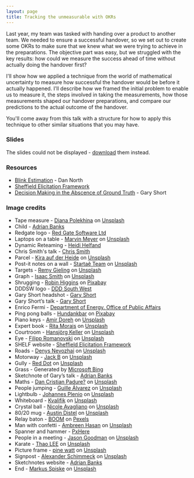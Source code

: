 ```yaml
---
layout: page
title: Tracking the unmeasurable with OKRs
---
```


Last year, my team was tasked with handing over a product to another team. We needed to ensure a successful handover, so we set out to create some OKRs to make sure that we knew what we were trying to achieve in the preparations. The objective part was easy, but we struggled with the key results: how could we measure the success ahead of time without actually doing the handover first?

I'll show how we applied a technique from the world of mathematical uncertainty to measure how successful the handover would be before it actually happened. I'll describe how we framed the initial problem to enable us to measure it, the steps involved in taking the measurements, how those measurements shaped our handover preparations, and compare our predictions to the actual outcome of the handover.

You'll come away from this talk with a structure for how to apply this technique to other similar situations that you may have.


### Slides

<object data="slides.pdf" type="application/pdf" width="100%" height="640px">
  <p>The slides could not be displayed - <a href="slides.pdf">download</a> them instead.</p>
</object>


### Resources

- [Blink Estimation](https://dannorth.net/blink-estimation/) - Dan North
- [Sheffield Elicitation Framework](https://shelf.sites.sheffield.ac.uk)
- [Decision Making in the Abscence of Ground Truth](https://www.youtube.com/watch?v=qIdr8o37NTo) - Gary Short


### Image credits

- Tape measure - [Diana Polekhina](https://unsplash.com/@diana_pole) on [Unsplash](https://unsplash.com/photos/Xg-ut7qtJiM)
- Child - [Adrian Banks](https://blog.adrianbanks.co.uk)
- Redgate logo - [Red Gate Software Ltd](https://www.red-gate.com)
- Laptops on a table - [Marvin Meyer](https://unsplash.com/@marvelous) on [Unsplash](https://unsplash.com/photos/SYTO3xs06fU)
- Dynamic Reteaming - [Heidi Helfand](https://www.heidihelfand.com/dynamic-reteaming/)
- Chris Smith's talk - [Chris Smith](https://twitter.com/cj_smithy)
- Parcel - [Kira auf der Heide](https://unsplash.com/@kadh) on [Unsplash](https://unsplash.com/photos/IPx7J1n_xUc)
- Post-it notes on a wall - [Startaê Team](https://unsplash.com/@startaeteam) on [Unsplash](https://unsplash.com/photos/8RX3W79_UTE)
- Targets - [Remy Gieling](https://unsplash.com/@gieling) on [Unsplash](https://unsplash.com/photos/dGenPQQVcQs)
- Graph - [Isaac Smith](https://unsplash.com/@isaacmsmith) on [Unsplash](https://unsplash.com/photos/AT77Q0Njnt0)
- Shrugging - [Robin Higgins](https://pixabay.com/users/robinhiggins-1321953/) on [Pixabay](https://pixabay.com)
- DDDSW logo - [DDD South West](https://www.dddsouthwest.com)
- Gary Short headshot - [Gary Short](https://twitter.com/garyshort)
- Gary Short’s talk - [Gary Short](https://twitter.com/garyshort)
- Enrico Fermi - [Department of Energy. Office of Public Affairs](https://commons.wikimedia.org/wiki/File:Enrico_Fermi_1943-49.jpg?uselang=en#Licensing)
- Ping pong balls - [Hundankbar](https://pixabay.com/users/hundankbar-3833247) on [Pixabay](https://pixabay.com)
- Piano keys - [Amir Doreh](https://unsplash.com/@drhemir) on [Unsplash](https://unsplash.com/photos/cHUBZFjY13g)
- Expert book - [Rita Morais](https://unsplash.com/@moraisr) on [Unsplash](https://unsplash.com/photos/fJLyQ81u80Y)
- Courtroom - [Hansjörg Keller](https://unsplash.com/@kel_foto) on [Unsplash](https://unsplash.com/photos/m_-8_AhhJjE)
- Eye - [Filipp Romanovski](https://unsplash.com/@filipp_roman_photography) on [Unsplash](https://unsplash.com/photos/w7SbnVlCQKg)
- SHELF website - [Sheffield Elicitation Framework](https://shelf.sites.sheffield.ac.uk)
- Roads - [Denys Nevozhai](https://unsplash.com/@dnevozhai) on [Unsplash](https://unsplash.com/photos/Zeu57mprpaI)
- Motorway - [Jack B](https://unsplash.com/@nervum) on [Unsplash](https://unsplash.com/photos/Ei0A7NXPVS8)
- Gully - [Red Dot](https://unsplash.com/@designfactory) on [Unsplash](https://unsplash.com/photos/nPN_ZdPqs1U)
- Grass - Generated by [Microsoft Bing](https://www.bing.com/images/create)
- Sketchnote of Gary’s talk - [Adrian Banks](https://blog.adrianbanks.co.uk)
- Maths - [Dan Cristian Padure?](https://unsplash.com/@dancristianpaduret) on [Unsplash](https://unsplash.com/photos/h3kuhYUCE9A)
- People jumping - [Guille Álvarez](https://unsplash.com/@guillealvarez) on [Unsplash](https://unsplash.com/photos/IcI3FizU9Cw)
- Lightbulb - [Johannes Plenio](https://unsplash.com/@jplenio) on [Unsplash](https://unsplash.com/photos/fmTde1Fe23A)
- Whiteboard - [Kvalifik](https://unsplash.com/@kvalifik) on [Unsplash](https://unsplash.com/photos/5Q07sS54D0Q)
- Crystal ball - [Nicole Avagliano](https://unsplash.com/@nicolescapturedmoments) on [Unsplash](https://unsplash.com/photos/TeLjs2pL5fA)
- 80/20 mug - [Austin Distel](https://unsplash.com/@austindistel) on [Unsplash](https://unsplash.com/photos/WtXcbWXK_ww)
- Relay baton - [BOOM](https://www.pexels.com/photo/people-passing-a-baton-12585936/) on [Pexels](https://www.pexels.com)
- Man with confetti - [Ambreen Hasan](https://unsplash.com/@ambreenhasan) on [Unsplash](https://unsplash.com/photos/E9ANYNkN4Sc)
- Spanner and hammer - [PxHere](https://pxhere.com/en/photo/704019)
- People in a meeting - [Jason Goodman](https://unsplash.com/@jasongoodman_youxventures) on [Unsplash](https://unsplash.com/photos/bzqU01v-G54)
- Karate - [Thao LEE](https://unsplash.com/@h4x0r3) on [Unsplash](https://unsplash.com/photos/HHechVrIhf8)
- Picture frame - [pine watt](https://unsplash.com/@pinewatt) on [Unsplash](https://unsplash.com/photos/3_Xwxya43hE)
- Signpost - [Alexander Schimmeck](https://unsplash.com/@alschim) on [Unsplash](https://unsplash.com/photos/Aohf8gqa7Zc)
- Sketchnotes website - [Adrian Banks](https://blog.adrianbanks.co.uk)
- End - [Markus Spiske](https://unsplash.com/@markusspiske) on [Unsplash](https://unsplash.com/photos/j2s9TffBQLk)
